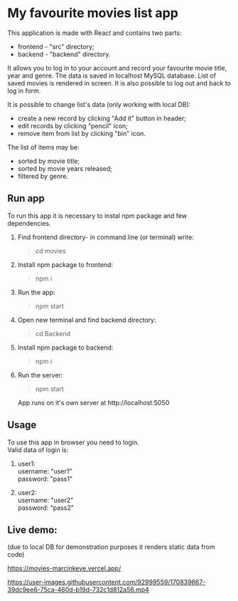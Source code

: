 # My favourite movies list app

This application is made with React and contains two parts:

- frontend - "src" directory;
- backend - "backend" directory.

It allows you to log in to your account and record your favourite movie title, year and genre. The data is saved in localhost MySQL database. List of saved movies is rendered in screen. It is also possible to log out and back to log in form.

It is possible to change list's data (only working with local DB):

- create a new record by clicking "Add it" button in header;
- edit records by clicking "pencil" icon;
- remove item from list by clicking "bin" icon.

The list of items may be:

- sorted by movie title;
- sorted by movie years released;
- filtered by genre.

## Run app

To run this app it is necessary to instal npm package and few dependencies.

1. Find frontend directory- in command line (or terminal) write:

   > cd movies

2. Install npm package to frontend:

   > npm i

3. Run the app:

   > npm start

4. Open new terminal and find backend directory:

   > cd Backend

5. Install npm package to backend:

   > npm i

6. Run the server:

   > npm start

   App runs on it's own server at http://localhost:5050

## Usage

To use this app in browser you need to login.\
Valid data of login is:

1.  user1:\
    username: "user1"\
    password: "pass1"

2.  user2:\
    username: "user2"\
    password: "pass2"

## Live demo:
(due to local DB for demonstration purposes it renders static data from code)

https://movies-marcinkeve.vercel.app/

https://user-images.githubusercontent.com/92999559/170839667-39dc9ee6-75ca-460d-b19d-732c1d812a56.mp4

